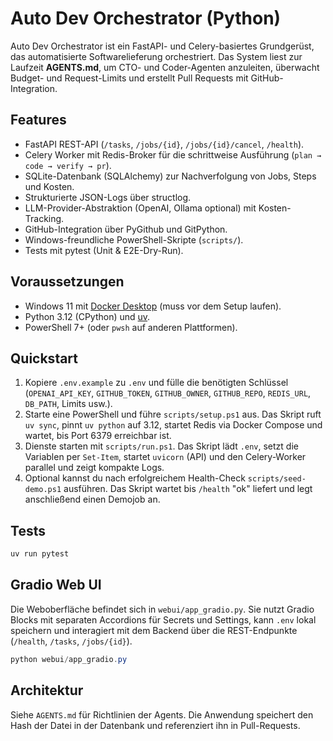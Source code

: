 # Auto Dev Orchestrator (Python)

Auto Dev Orchestrator ist ein FastAPI- und Celery-basiertes Grundgerüst, das automatisierte Softwarelieferung orchestriert. Das System liest zur Laufzeit **AGENTS.md**, um CTO- und Coder-Agenten anzuleiten, überwacht Budget- und Request-Limits und erstellt Pull Requests mit GitHub-Integration.

## Features
- FastAPI REST-API (`/tasks`, `/jobs/{id}`, `/jobs/{id}/cancel`, `/health`).
- Celery Worker mit Redis-Broker für die schrittweise Ausführung (`plan → code → verify → pr`).
- SQLite-Datenbank (SQLAlchemy) zur Nachverfolgung von Jobs, Steps und Kosten.
- Strukturierte JSON-Logs über structlog.
- LLM-Provider-Abstraktion (OpenAI, Ollama optional) mit Kosten-Tracking.
- GitHub-Integration über PyGithub und GitPython.
- Windows-freundliche PowerShell-Skripte (`scripts/`).
- Tests mit pytest (Unit & E2E-Dry-Run).

## Voraussetzungen
- Windows 11 mit [Docker Desktop](https://www.docker.com/products/docker-desktop/) (muss vor dem Setup laufen).
- Python 3.12 (CPython) und [uv](https://docs.astral.sh/uv/).
- PowerShell 7+ (oder `pwsh` auf anderen Plattformen).

## Quickstart
1. Kopiere `.env.example` zu `.env` und fülle die benötigten Schlüssel (`OPENAI_API_KEY`, `GITHUB_TOKEN`, `GITHUB_OWNER`, `GITHUB_REPO`, `REDIS_URL`, `DB_PATH`, Limits usw.).
2. Starte eine PowerShell und führe `scripts/setup.ps1` aus. Das Skript ruft `uv sync`, pinnt `uv python` auf 3.12, startet Redis via Docker Compose und wartet, bis Port 6379 erreichbar ist.
3. Dienste starten mit `scripts/run.ps1`. Das Skript lädt `.env`, setzt die Variablen per `Set-Item`, startet `uvicorn` (API) und den Celery-Worker parallel und zeigt kompakte Logs.
4. Optional kannst du nach erfolgreichem Health-Check `scripts/seed-demo.ps1` ausführen. Das Skript wartet bis `/health` "ok" liefert und legt anschließend einen Demojob an.

## Tests
```powershell
uv run pytest
```

## Gradio Web UI
Die Weboberfläche befindet sich in `webui/app_gradio.py`. Sie nutzt Gradio Blocks mit separaten Accordions für Secrets und Settings, kann `.env` lokal speichern und interagiert mit dem Backend über die REST-Endpunkte (`/health`, `/tasks`, `/jobs/{id}`).

```powershell
python webui/app_gradio.py
```

## Architektur
Siehe `AGENTS.md` für Richtlinien der Agents. Die Anwendung speichert den Hash der Datei in der Datenbank und referenziert ihn in Pull-Requests.
